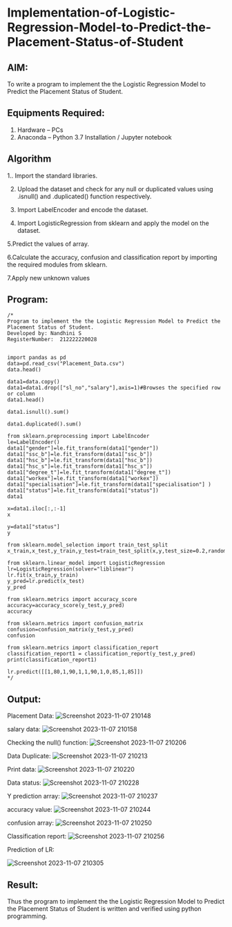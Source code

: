 # Implementation-of-Logistic-Regression-Model-to-Predict-the-Placement-Status-of-Student

## AIM:
To write a program to implement the the Logistic Regression Model to Predict the Placement Status of Student.

## Equipments Required:
1. Hardware – PCs
2. Anaconda – Python 3.7 Installation / Jupyter notebook

## Algorithm
1.. Import the standard libraries. 

2. Upload the dataset and check for any null or duplicated values using .isnull() and .duplicated()
function respectively.

3. Import LabelEncoder and encode the dataset.

4. Import LogisticRegression from sklearn and apply the model on the dataset.

5.Predict the values of array.

6.Calculate the accuracy, confusion and classification report by importing the required modules
from sklearn.

7.Apply new unknown values


## Program:
```
/*
Program to implement the the Logistic Regression Model to Predict the Placement Status of Student.
Developed by: Nandhini S
RegisterNumber:  212222220028


import pandas as pd
data=pd.read_csv("Placement_Data.csv")
data.head()

data1=data.copy()
data1=data1.drop(["sl_no","salary"],axis=1)#Browses the specified row or column
data1.head()

data1.isnull().sum()

data1.duplicated().sum()

from sklearn.preprocessing import LabelEncoder
le=LabelEncoder()
data1["gender"]=le.fit_transform(data1["gender"])
data1["ssc_b"]=le.fit_transform(data1["ssc_b"])
data1["hsc_b"]=le.fit_transform(data1["hsc_b"])
data1["hsc_s"]=le.fit_transform(data1["hsc_s"])
data1["degree_t"]=le.fit_transform(data1["degree_t"])
data1["workex"]=le.fit_transform(data1["workex"])
data1["specialisation"]=le.fit_transform(data1["specialisation"] )     
data1["status"]=le.fit_transform(data1["status"])       
data1 

x=data1.iloc[:,:-1]
x

y=data1["status"]
y

from sklearn.model_selection import train_test_split
x_train,x_test,y_train,y_test=train_test_split(x,y,test_size=0.2,random_state=0)

from sklearn.linear_model import LogisticRegression
lr=LogisticRegression(solver="liblinear")
lr.fit(x_train,y_train)
y_pred=lr.predict(x_test)
y_pred

from sklearn.metrics import accuracy_score
accuracy=accuracy_score(y_test,y_pred)
accuracy

from sklearn.metrics import confusion_matrix
confusion=confusion_matrix(y_test,y_pred)
confusion

from sklearn.metrics import classification_report
classification_report1 = classification_report(y_test,y_pred)
print(classification_report1)

lr.predict([[1,80,1,90,1,1,90,1,0,85,1,85]])
*/
```

## Output:

Placement Data:
![Screenshot 2023-11-07 210148](https://github.com/nandhu6523/Implementation-of-Logistic-Regression-Model-to-Predict-the-Placement-Status-of-Student/assets/123856724/0343d9df-33e2-4ec2-ae38-f2bf4d95ddaf)

salary data:
![Screenshot 2023-11-07 210158](https://github.com/nandhu6523/Implementation-of-Logistic-Regression-Model-to-Predict-the-Placement-Status-of-Student/assets/123856724/0117f208-f8d0-452e-97f1-03b2600397b0)

Checking the null() function:
![Screenshot 2023-11-07 210206](https://github.com/nandhu6523/Implementation-of-Logistic-Regression-Model-to-Predict-the-Placement-Status-of-Student/assets/123856724/6cfd9f72-e337-4e4e-9327-6d0fd00f2eda)

Data Duplicate:
![Screenshot 2023-11-07 210213](https://github.com/nandhu6523/Implementation-of-Logistic-Regression-Model-to-Predict-the-Placement-Status-of-Student/assets/123856724/1b279bb0-28a1-4ef7-a4f1-db31a509e77e)

Print data:
![Screenshot 2023-11-07 210220](https://github.com/nandhu6523/Implementation-of-Logistic-Regression-Model-to-Predict-the-Placement-Status-of-Student/assets/123856724/c943d4a5-3d07-47ef-9e37-9ee37560ec96)

Data status:
![Screenshot 2023-11-07 210228](https://github.com/nandhu6523/Implementation-of-Logistic-Regression-Model-to-Predict-the-Placement-Status-of-Student/assets/123856724/fdcbdd3e-a77b-4232-89ca-f8c1b3e10d78)

Y prediction array:
![Screenshot 2023-11-07 210237](https://github.com/nandhu6523/Implementation-of-Logistic-Regression-Model-to-Predict-the-Placement-Status-of-Student/assets/123856724/ff9626ea-a525-4f03-bdaa-bbba6d0a58e9)

accuracy value:
![Screenshot 2023-11-07 210244](https://github.com/nandhu6523/Implementation-of-Logistic-Regression-Model-to-Predict-the-Placement-Status-of-Student/assets/123856724/7e85cae4-3319-417f-a9e4-aa73f90fd0a2)

confusion array:
![Screenshot 2023-11-07 210250](https://github.com/nandhu6523/Implementation-of-Logistic-Regression-Model-to-Predict-the-Placement-Status-of-Student/assets/123856724/482a0381-f5b9-4d0d-8269-c538c10cc757)

Classification report:
![Screenshot 2023-11-07 210256](https://github.com/nandhu6523/Implementation-of-Logistic-Regression-Model-to-Predict-the-Placement-Status-of-Student/assets/123856724/5f1f9016-21d6-4176-9956-8ef8bc27b1ce)

Prediction of LR:

![Screenshot 2023-11-07 210305](https://github.com/nandhu6523/Implementation-of-Logistic-Regression-Model-to-Predict-the-Placement-Status-of-Student/assets/123856724/011493e2-c0c7-4787-ad42-4016707b96e8)

 ## Result:
Thus the program to implement the the Logistic Regression Model to Predict the Placement Status of Student is written and verified using python programming.
